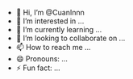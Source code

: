 - 👋 Hi, I’m @CuanInnn
- 👀 I’m interested in ...
- 🌱 I’m currently learning ...
- 💞️ I’m looking to collaborate on ...
- 📫 How to reach me ...
- 😄 Pronouns: ...
- ⚡ Fun fact: ...

<!---
CuanInnn/CuanInnn is a ✨ special ✨ repository because its `README.md` (this file) appears on your GitHub profile.
You can click the Preview link to take a look at your changes.
--->
